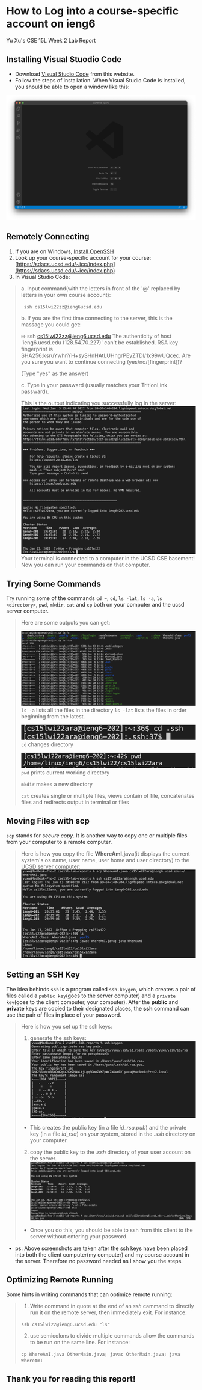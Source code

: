 # How to Log into a course-specific account on ieng6
Yu Xu's CSE 15L Week 2 Lab Report



## Installing Visual Stuodio Code
* Download [Visual Studio Code](https://code.visualstudio.com/) from this website. 
* Follow the steps of installation. When Visual Studio Code is installed, you should be able to open a window like this:

![Image](VSCode_window.png)

## Remotely Connecting
1. If you are on Windows, [Install OpenSSH](https://docs.microsoft.com/en-us/windows-server/administration/openssh/openssh_install_firstuse)
2. Look up your course-specific account for your course: [https://sdacs.ucsd.edu/~icc/index.php](https://sdacs.ucsd.edu/~icc/index.php)
3. In Visual Studio Code:
> a.  Input command(with the letters in front of the '@' replaced by letters in your own course account):
> 
>` ssh cs15lwi22zz@ieng6ucsd.edu`
> 
>b. If you are the first time connecting to the server, this is the massage you could get:
>
>⤇ ssh cs15lwi22zz@ieng6.ucsd.edu
The authenticity of host 'ieng6.ucsd.edu (128.54.70.227)' can't be established.
RSA key fingerprint is SHA256:ksruYwhnYH+sySHnHAtLUHngrPEyZTDl/1x99wUQcec.
Are you sure you want to continue connecting (yes/no/[fingerprint])? 
>
>(Type "yes" as the answer)
>
>c. Type in your passward (usually matches your TritionLink passward).
>
>This is the output indicating you successfully log in the server:
![Image](server.png)
>Your terminal is connected to a computer in the UCSD CSE basement! Now you can run your commands on that computer.


## Trying Some Commands
Try running some of the commands `cd ~`, `cd`, `ls -lat`, `ls -a`, `ls <directory>`, `pwd`, `mkdir`, `cat` and `cp` both on your computer and the ucsd server computer.
>Here are some outputs you can get:
>
>![Image](ls.png)
>`ls -a` lists all the files in the directory
>`ls -lat` lists the files in order beginning from the latest.
>
>![Image](cd.png)
>`cd` changes directory
>
>![Image](pwd.png)
>`pwd` prints current working directory
>
>`mkdir` makes a new directory
>
>`cat` creates single or multiple files, views contain of file, concatenates files and redirects output in terminal or files

## Moving Files with scp
`scp` stands for *secure copy*. It is another way to copy one or multiple files from your computer to a remote computer.
>Here is how you copy the file **WhereAmI.java**(it displays the current system's os name, user name, user home and user directory) to the UCSD server computer:
>![Image](scp.png)


## Setting an SSH Key
The idea behinds `ssh` is a program called `ssh-keygen`, which creates a pair of files called a `public key`(goes to the server computer) and a `private key`(goes to the client computer, your computer). After the **public** and **private** keys are copied to their designated places, the **ssh** command can use the pair of files in place of your password.
>
>Here is how you set up the ssh keys:
>
>1. generate the ssh keys:
![Image](sshKey1.png)
>
> * This creates the public key (in a file *id_rsa.pub*) and the private key (in a file *id_rsa*) on your system, stored in the *.ssh* directory on your computer.
>
>2. copy the public key to the *.ssh* directory of your user account on the server.
![Image](sshKey2.png) 
> * Once you do this, you should be able to ssh from this client to the server without entering your password. 
*  ps: Above screenshots are taken after the ssh keys have been placed into both the client computer(my computer) and my course account in the server. Therefore no password needed as I show you the steps. 


## Optimizing Remote Running
Some hints in writing commands that can optimize remote running:
> 1. Write command in quote at the end of an *ssh* cammand to directly run it on the remote server, then immediately exit.
>  For instance:
>
>`ssh cs15lwi22@ieng6.ucsd.edu "ls"`
> 
> 2. use semicolons to divide multiple commands allow the commands to be run on the same line.
> For instance:
>
>`cp WhereAmI.java OtherMain.java; javac OtherMain.java; java WhereAmI`

## Thank you for reading this report!